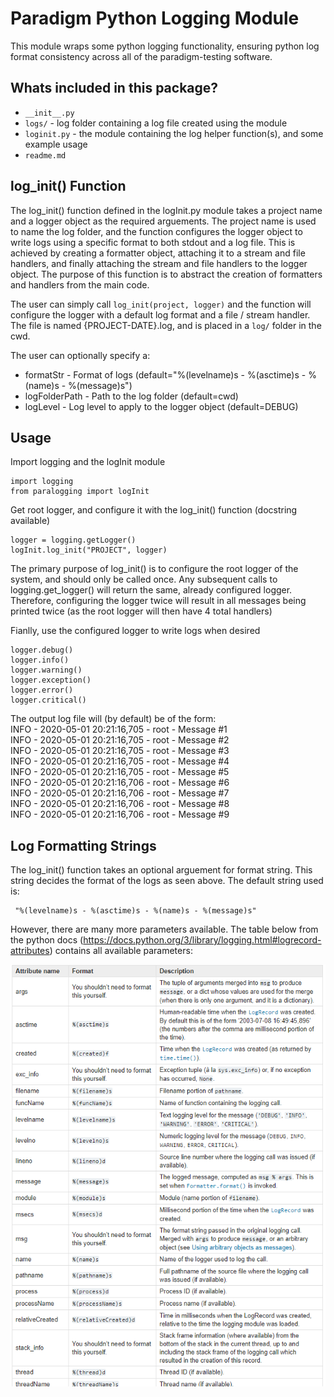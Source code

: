 # Paradigm Python Logging Module
This module wraps some python logging functionality, ensuring python log format consistency across all of the paradigm-testing software. 

## Whats included in this package?
* `__init__.py`
* `logs/` - log folder containing a log file created using the module
* `loginit.py` - the module containing the log helper function(s), and some example usage
* `readme.md`

## log_init() Function

The log_init() function defined in the logInit.py module takes a project name and a logger object as the required arguements. The project name is used to name the log folder, and the function configures the logger object to write logs using a specific format to both stdout and a log file. This is achieved by creating a formatter object, attaching it to a stream and file handlers, and finally attaching the stream and file handlers to the logger object. The purpose of this function is to abstract the creation of formatters and handlers from the main code. 

The user can simply call `log_init(project, logger)` and the function will configure the logger with a default log format and a file / stream handler. The file is named {PROJECT-DATE}.log, and is placed in a `log/` folder in the cwd. 

The user can optionally specify a:
* formatStr - Format of logs (default="%(levelname)s - %(asctime)s - %(name)s - %(message)s")
* logFolderPath - Path to the log folder (default=cwd)
* logLevel - Log level to apply to the logger object (default=DEBUG)


## Usage
Import logging and the logInit module 
```
import logging 
from paralogging import logInit
```

Get root logger, and configure it with the log_init() function (docstring available) 
```
logger = logging.getLogger()
logInit.log_init("PROJECT", logger)
```
The primary purpose of log_init() is to configure the root logger of the system, and should only be called once. Any subsequent calls to logging.get_logger()
will return the same, already configured logger. Therefore, configuring the logger twice will result in all messages being printed twice (as the root logger 
will then have 4 total handlers)

Fianlly, use the configured logger to write logs when desired
```
logger.debug()
logger.info()
logger.warning()
logger.exception()
logger.error()
logger.critical()
```

The output log file will (by default) be of the form:  
INFO - 2020-05-01 20:21:16,705 - root - Message #1  
INFO - 2020-05-01 20:21:16,705 - root - Message #2  
INFO - 2020-05-01 20:21:16,705 - root - Message #3  
INFO - 2020-05-01 20:21:16,705 - root - Message #4  
INFO - 2020-05-01 20:21:16,705 - root - Message #5  
INFO - 2020-05-01 20:21:16,706 - root - Message #6  
INFO - 2020-05-01 20:21:16,706 - root - Message #7  
INFO - 2020-05-01 20:21:16,706 - root - Message #8  
INFO - 2020-05-01 20:21:16,706 - root - Message #9  

## Log Formatting Strings
The log_init() function takes an optional arguement for format string. This string decides the format of the logs as seen above. The default string used is:
```
 "%(levelname)s - %(asctime)s - %(name)s - %(message)s"
 ```

However, there are many more parameters available. The table below from the python docs (<https://docs.python.org/3/library/logging.html#logrecord-attributes>) contains all available parameters:

![Log Formatting Options Table](log-format-table.PNG)



